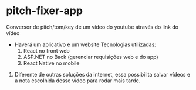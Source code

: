 # pitch-fixer-app
Conversor de pitch/tom/key de um vídeo do youtube através do link do vídeo

- Haverá um aplicativo e um website
   Tecnologias utilizadas:
  1. React no front web
  2. ASP.NET no Back (gerenciar requisições web e do app)
  3. React Native no mobile

1. Diferente de outras soluções da internet, essa possibilita salvar vídeos e a nota escolhida desse vídeo para rodar mais tarde.
